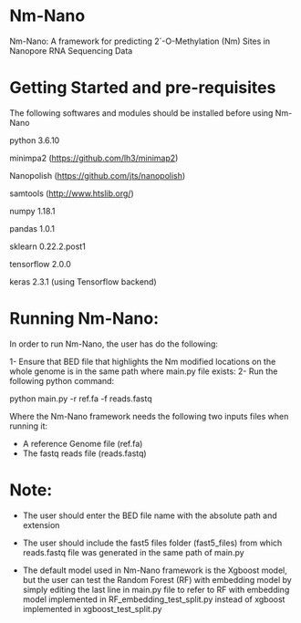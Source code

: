 # Nm-Nano
Nm-Nano: A framework for predicting 2´-O-Methylation (Nm) Sites in Nanopore RNA Sequencing Data

# Getting Started and pre-requisites
The following softwares and modules should be installed before using  Nm-Nano

python 3.6.10

minimpa2 (https://github.com/lh3/minimap2)

Nanopolish (https://github.com/jts/nanopolish)

samtools (http://www.htslib.org/)

numpy 1.18.1

pandas 1.0.1

sklearn 0.22.2.post1

tensorflow 2.0.0

keras 2.3.1 (using Tensorflow backend)


# Running  Nm-Nano:

In order to run  Nm-Nano, the user has do the following:

1- Ensure that BED file that highlights the Nm modified locations on the whole genome is in the same path where  main.py file exists:
2- Run the following python command:

python main.py -r ref.fa -f reads.fastq

Where the  Nm-Nano framework needs the following two inputs files when running it:

- A reference Genome file (ref.fa)
- The fastq reads file (reads.fastq)

# Note:
- The user should enter the BED file name with the absolute path and extension 

- The user should include the fast5 files folder (fast5_files) from which reads.fastq file was generated in the same path of main.py

- The default model used in Nm-Nano framework is the Xgboost model, but the user can test the Random Forest (RF) with embedding model by simply editing the last line  in main.py file to refer to RF with embedding model implemented in RF_embedding_test_split.py instead of xgboost implemented in xgboost_test_split.py
